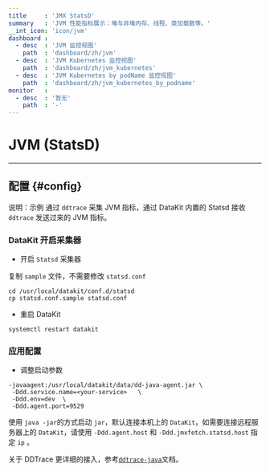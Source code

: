 ```yaml
---
title     : 'JMX StatsD'
summary   : 'JVM 性能指标展示：堆与非堆内存、线程、类加载数等。'
__int_icon: 'icon/jvm'
dashboard :
  - desc  : 'JVM 监控视图'
    path  : 'dashboard/zh/jvm'
  - desc  : 'JVM Kubernetes 监控视图'
    path  : 'dashboard/zh/jvm_kubernetes'
  - desc  : 'JVM Kubernetes by podName 监控视图'
    path  : 'dashboard/zh/jvm_kubernetes_by_podname'
monitor   :
  - desc  : '暂无'
    path  : '-'
---
```


<!-- markdownlint-disable MD025 -->
# JVM (StatsD)
<!-- markdownlint-enable -->
---

## 配置 {#config}

说明：示例 通过 `ddtrace` 采集 JVM 指标，通过 DataKit 内置的 Statsd 接收 `ddtrace` 发送过来的 JVM 指标。

### DataKit 开启采集器

- 开启 `Statsd` 采集器

复制 `sample` 文件，不需要修改 `statsd.conf`

```shell
cd /usr/local/datakit/conf.d/statsd
cp statsd.conf.sample statsd.conf
```

- 重启 DataKit

```shell
systemctl restart datakit
```

### 应用配置

- 调整启动参数


```shell
-javaagent:/usr/local/datakit/data/dd-java-agent.jar \
 -Ddd.service.name=<your-service>   \
 -Ddd.env=dev  \
 -Ddd.agent.port=9529  
```

使用 `java -jar`的方式启动 `jar`，默认连接本机上的 `DataKit`，如需要连接远程服务器上的 `DataKit`，请使用 `-Ddd.agent.host` 和 `-Ddd.jmxfetch.statsd.host` 指定 `ip` 。

关于 DDTrace 更详细的接入，参考[`ddtrace-java`](ddtrace-java.md)文档。
